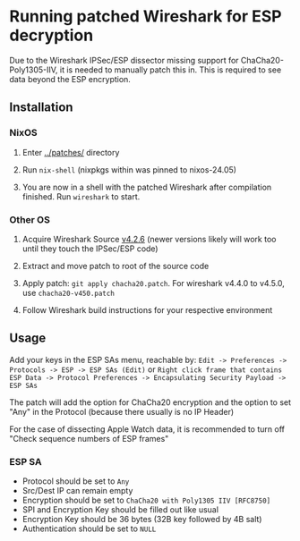 # Running patched Wireshark for ESP decryption

Due to the Wireshark IPSec/ESP dissector missing support for ChaCha20-Poly1305-IIV, it is needed to manually patch this in.
This is required to see data beyond the ESP encryption.

## Installation
### NixOS
1. Enter [../patches/](patches/) directory

2. Run `nix-shell` (nixpkgs within was pinned to nixos-24.05)

3. You are now in a shell with the patched Wireshark after compilation finished. Run `wireshark` to start.

### Other OS
1. Acquire Wireshark Source [v4.2.6](https://gitlab.com/wireshark/wireshark/-/archive/v4.2.6/wireshark-v4.2.6.tar.gz) (newer versions likely will work too until they touch the IPSec/ESP code)

2. Extract and move patch to root of the source code

3. Apply patch: `git apply chacha20.patch`. For wireshark v4.4.0 to v4.5.0, use `chacha20-v450.patch`

4. Follow Wireshark build instructions for your respective environment

## Usage
Add your keys in the ESP SAs menu, reachable by:
``Edit -> Preferences -> Protocols -> ESP -> ESP SAs (Edit)``
or
``Right click frame that contains ESP Data -> Protocol Preferences -> Encapsulating Security Payload -> ESP SAs``

The patch will add the option for ChaCha20 encryption and the option to set "Any" in the Protocol (because there usually is no IP Header)

For the case of dissecting Apple Watch data, it is recommended to turn off "Check sequence numbers of ESP frames"

### ESP SA
- Protocol should be set to `Any`
- Src/Dest IP can remain empty
- Encryption should be set to `ChaCha20 with Poly1305 IIV [RFC8750]`
- SPI and Encryption Key should be filled out like usual
- Encryption Key should be 36 bytes (32B key followed by 4B salt)
- Authentication should be set to `NULL`
